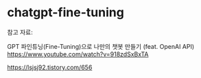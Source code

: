 # chatgpt-fine-tuning

참고 자료:  

GPT 파인튜닝(Fine-Tuning)으로 나만의 챗봇 만들기 (feat. OpenAI API)  
https://www.youtube.com/watch?v=918zdSxBxTA

https://lsjsj92.tistory.com/656
